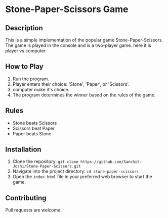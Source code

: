 # Stone-Paper-Scissors Game

## Description
This is a simple implementation of the popular game Stone-Paper-Scissors. The game is played in the console and is a two-player game.
here it is player vs computer

## How to Play
1. Run the program.
2. Player enters their choice: 'Stone', 'Paper', or 'Scissors'.
3. computer make it's choice.
4. The program determines the winner based on the rules of the game.

## Rules
- Stone beats Scissors
- Scissors beat Paper
- Paper beats Stone

## Installation
1. Clone the repository: `git clone https://github.com/Sanchit-Joshi/Stone-Paper-Scissors.git`
2. Navigate into the project directory: `cd stone-paper-scissors`
3. Open the `index.html` file in your preferred web browser to start the game.
## Contributing
Pull requests are welcome.  
